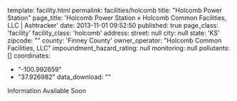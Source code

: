 template: facility.html
permalink: facilities/holcomb
title: "Holcomb Power Station"
page_title: 'Holcomb Power Station &raquo; Holcomb Common Facilities, LLC | Ashtracker'
date: 2013-11-01 09:52:50
published: true
page_class: 'facility'
facility_class: 'holcomb'
address: 
  street: null
  city: null
  state: 'KS'
  zipcode: ""
  county: 'Finney County'
owner_operator: "Holcomb Common Facilities, LLC"
impoundment_hazard_rating: null
monitoring: null
pollutants: []
coordinates: 
  - "-100.992659"
  - "37.926982"
data_download: ""

Information Available Soon